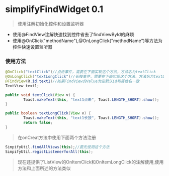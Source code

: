 # simplifyFindWidget 0.1
>使用注解初始化控件和设置监听器

* 使用@FindView注解快速找到控件省去了findViewById的麻烦
* 使用@OnClick("methodName"),@OnLongClick("methodName")等方法为控件快速设置监听器

### 使用方法

```java
@OnClick("textClick")//点击事件，需要在下面实现这个方法，方法名为textClick
@OnLongClick("textLongClick")//长按事件，需要在下面实现这个方法，方法名为textLongClick
@FindView(R.id.text1)//如果FindView的Value为空默认id和属性名一致
TextView text1;

public void textClick(View v) {
        Toast.makeText(this, "text1点击", Toast.LENGTH_SHORT).show();
}

public boolean textLongClick(View v) {
        Toast.makeText(this, "text1长按", Toast.LENGTH_SHORT).show();
        return false;
}


```
> 在onCreat方法中使用下面两个方法注册

```java
SimpifyUtil.findAllViews(this);//要先使用这个方法
SimpifyUtil.registListenerforAll(this);
```
> 现在还提供了ListView的OnItemClick和OnItemLongClick的注解使用,使用方法和上面所述的方法类似




